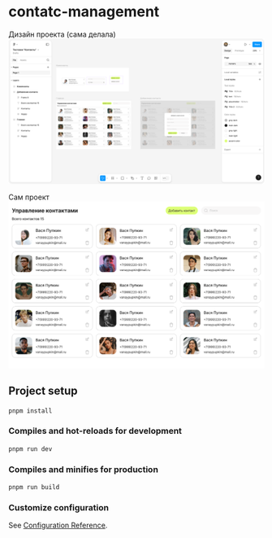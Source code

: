 # contatc-management

Дизайн проекта (сама делала)
![Image](https://github.com/KatySFreel/contatc-management/blob/main/desing%201.png)

Сам проект
![Image](https://github.com/KatySFreel/contatc-management/blob/main/Главная.png)

## Project setup
```
pnpm install
```

### Compiles and hot-reloads for development
```
pnpm run dev
```

### Compiles and minifies for production
```
pnpm run build
```

### Customize configuration
See [Configuration Reference](https://cli.vuejs.org/config/).
